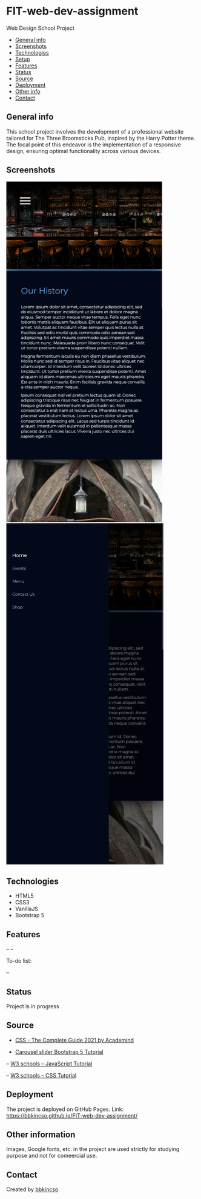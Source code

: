 # FIT-web-dev-assignment

Web Design School Project

- [General info](#general-info)
- [Screenshots](#screenshots)
- [Technologies](#technologies)
- [Setup](#setup)
- [Features](#features)
- [Status](#status)
- [Source](#source)
- [Deployment](#deployment)
- [Other info](#other-info)
- [Contact](#contact)

## General info

This school project involves the development of a professional website tailored for The Three Broomsticks Pub, inspired by the Harry Potter theme. The focal point of this endeavor is the implementation of a responsive design, ensuring optimal functionality across various devices.

## Screenshots

![screenshot](./images/screenshots/small_1.png) ![screenshot](./images/screenshots/small1:2.png)

## Technologies

- HTML5
- CSS3
- VanillaJS
- Bootstrap 5

## Features

–
–

To-do list:

–

## Status

Project is in progress

## Source

- [CSS - The Complete Guide 2021 by Academind](https://www.udemy.com/course/css-the-complete-guide-incl-flexbox-grid-sass/)

- [Carousel slider Bootstrap 5 Tutorial](https://mdbootstrap.com/docs/standard/components/carousel/)

– [W3 schools – JavaScript Tutorial](https://www.w3schools.com/js/default.asp)

– [W3 schools – CSS Tutorial](https://www.w3schools.com/css/default.asp)

## Deployment

The project is deployed on GitHub Pages. Link: https://bbkincso.github.io/FIT-web-dev-assignment/

## Other information

Images, Google fonts, etc. in the project are used strictly for studying purpose and not for comeercial use.

## Contact

Created by [bbkincso](https://www.linkedin.com/in/bbkincso)
